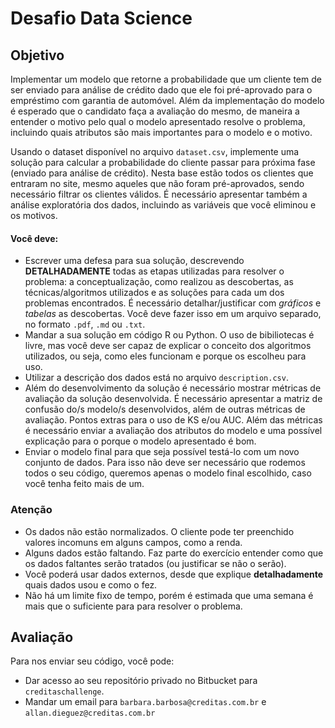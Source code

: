 # Desafio Data Science

## Objetivo
 Implementar um modelo que retorne a probabilidade que um cliente tem de ser enviado para análise de crédito dado que ele foi pré-aprovado para o empréstimo com garantia de automóvel. Além da implementação do modelo é esperado que o candidato faça a avaliação do mesmo, de maneira a entender o motivo pelo qual o modelo apresentado resolve o problema, incluindo quais atributos são mais importantes para o modelo e o motivo.

 Usando o dataset disponível no arquivo `dataset.csv`, implemente uma solução para calcular a probabilidade do cliente passar para próxima fase (enviado para análise de crédito).
 Nesta base estão todos os clientes que entraram no site, mesmo aqueles que não foram pré-aprovados, sendo necessário filtrar os clientes válidos.
 É necessário apresentar também a análise exploratória dos dados, incluindo as variáveis que você eliminou e os motivos.

 #### Você deve:

 - Escrever uma defesa para sua solução, descrevendo **DETALHADAMENTE** todas as etapas utilizadas para resolver o problema: a conceptualização, como realizou as descobertas, as técnicas/algoritmos utilizados e as soluções para cada um dos problemas encontrados. É necessário detalhar/justificar com *gráficos* e *tabelas* as descobertas.
 Você deve fazer isso em um arquivo separado, no formato `.pdf`, `.md` ou `.txt`.
 - Mandar a sua solução em código R ou Python. O uso de bibiliotecas é livre, mas você deve ser capaz de explicar o conceito dos algoritmos utilizados, ou seja, como eles funcionam e porque os escolheu para uso.
 - Utilizar a descrição dos dados está no arquivo `description.csv`.
 - Além do desenvolvimento da solução é necessário mostrar métricas de avaliação da solução desenvolvida. É necessário apresentar a matriz de confusão do/s modelo/s desenvolvidos, além de outras métricas de avaliação. Pontos extras para o uso de KS e/ou AUC. Além das métricas é necessário enviar a avaliação dos atributos do modelo e uma possível explicação para o porque o modelo apresentado é bom.
 - Enviar o modelo final para que seja possível testá-lo com um novo conjunto de dados. Para isso não deve ser necessário que rodemos todos o seu código, queremos apenas o modelo final escolhido, caso você tenha feito mais de um.

### Atenção
 - Os dados não estão normalizados. O cliente pode ter preenchido valores incomuns em alguns campos, como a renda.
 - Alguns dados estão faltando. Faz parte do exercício entender como que os dados faltantes serão tratados (ou justificar se não o serão).
 - Você poderá usar dados externos, desde que explique **detalhadamente** quais dados usou e como o fez.
 - Não há um limite fixo de tempo, porém é estimada que uma semana é mais que o suficiente para para resolver o problema.

## Avaliação
Para nos enviar seu código, você pode:
- Dar acesso ao seu repositório privado no Bitbucket para `creditaschallenge`.
- Mandar um email para `barbara.barbosa@creditas.com.br` e `allan.dieguez@creditas.com.br`
